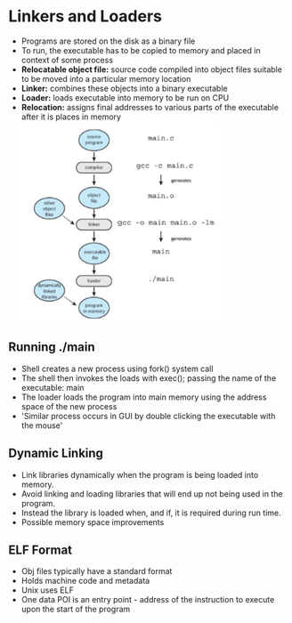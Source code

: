 # Linkers and Loaders
- Programs are stored on the disk as a binary file
- To run, the executable has to be copied to memory and placed in context of some process
- **Relocatable object file:** source code compiled into object files suitable to be moved into a particular memory location
- **Linker:** combines these objects into a binary executable
- **Loader:** loads executable into memory to be run on CPU
- **Relocation:** assigns final addresses to various parts of the executable after it is places in memory
![](Semester3/COMP2211-OperatingSystems/Images/Linker_Loader.png)
## Running ./main
- Shell creates a new process using fork() system call
- The shell then invokes the loads with exec(); passing the name of the executable: main
- The loader loads the program into main memory using the address space of the new process
- 'Similar process occurs in GUI by double clicking the executable with the mouse'
## Dynamic Linking
- Link libraries dynamically when the program is being loaded into memory. 
- Avoid linking and loading libraries that will end up not being used in the program.
- Instead the library is loaded when, and if, it is required during run time. 
- Possible memory space improvements
## ELF Format
- Obj files typically have a standard format
- Holds machine code and metadata
- Unix uses ELF
- One data POI is an entry point - address of the instruction to execute upon the start of the program
